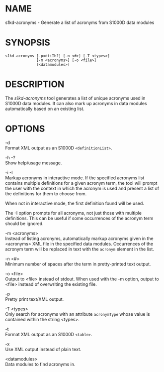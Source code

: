 NAME
====

s1kd-acronyms - Generate a list of acronyms from S1000D data modules

SYNOPSIS
========

    s1kd-acronyms [-pxdtiIh?] [-n <#>] [-T <types>]
                  [-m <acronyms>] [-o <file>]
                  [<datamodules>]

DESCRIPTION
===========

The *s1kd-acronyms* tool generates a list of unique acronyms used in S1000D data modules. It can also mark up acronyms in data modules automatically based on an existing list.

OPTIONS
=======

-d  
Format XML output as an S1000D `<definitionList>`.

-h -?  
Show help/usage message.

-i -I  
Markup acronyms in interactive mode. If the specified acronyms list contains multiple definitions for a given acronym term, the tool will prompt the user with the context in which the acronym is used and present a list of the definitions for them to choose from.

When not in interactive mode, the first definition found will be used.

The -I option prompts for all acronyms, not just those with multiple definitions. This can be useful if some occurrences of the acronym term should be ignored.

-m &lt;acronyms&gt;  
Instead of listing acronyms, automatically markup acronyms given in the &lt;acronyms&gt; XML file in the specified data modules. Occurrences of the acronym term will be replaced in text with the `acronym` element in the list.

-n &lt;\#&gt;  
Minimum number of spaces after the term in pretty-printed text output.

-o &lt;file&gt;  
Output to &lt;file&gt; instead of stdout. When used with the -m option, output to &lt;file&gt; instead of overwriting the existing file.

-p  
Pretty print text/XML output.

-T &lt;types&gt;  
Only search for acronyms with an attribute `acronymType` whose value is contained within the string &lt;types&gt;.

-t  
Format XML output as an S1000D `<table>`.

-x  
Use XML output instead of plain text.

&lt;datamodules&gt;  
Data modules to find acronyms in.
